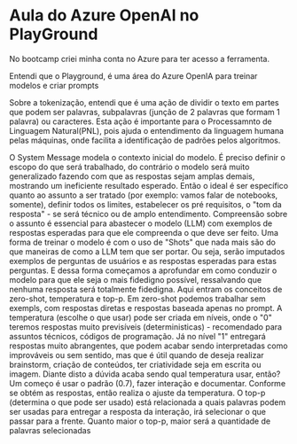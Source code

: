 # Aula do Azure OpenAI no PlayGround

No bootcamp criei minha conta no Azure para ter acesso a ferramenta.

Entendi que o Playground, é uma área do Azure OpenIA para treinar modelos e criar prompts

Sobre a tokenização, entendi que é uma ação de dividir o texto em partes que podem ser palavras, subpalavras (junção de 2 palavras que formam 1 palavra) ou caracteres. Esta ação é importante para o Processamnto de Linguagem Natural(PNL), pois ajuda o entendimento da linguagem humana pelas máquinas, onde facilita a identificação de padrões pelos algoritmos.

O System Message modela o contexto inicial do modelo. É preciso definir o escopo do que será trabalhado, do contrário o modelo será muito generalizado fazendo com que as respostas sejam amplas demais, mostrando um ineficiente resultado esperado. Então o ideal é ser específico quanto ao assunto a ser tratado (por exemplo: vamos falar de notebooks, somente), definir todos os limites, estabelecer os pré requisitos, o "tom da resposta" - se será técnico ou de amplo entendimento. Compreensão sobre o assunto é essencial para abastecer o modelo (LLM) com exemplos de respostas esperadas para que ele compreenda o que deve ser feito. Uma forma de treinar o modelo é com o uso de "Shots" que nada mais são do que maneiras de como a LLM tem que ser portar. Ou seja, serão imputados exemplos de perguntas de usuários e as respostas esperadas para estas perguntas.
E dessa forma começamos a aprofundar em como conduzir o modelo para que ele seja o mais fidedigno possível, ressalvando que nenhuma resposta será totalmente fidedigna.
Aqui entram os conceitos de zero-shot, temperatura e top-p.
Em zero-shot podemos trabalhar sem exempls, com respostas diretas e respostas baseada apenas no prompt.
A temperatura (escolhe o que usar) pode ser criada em níveis, onde o "0" teremos respostas muito previsíveis (deterministicas) - recomendado para assuntos técnicos, códigos de programação. Já no nível "1" entregará respostas muito abrangentes, que podem acabar sendo interpretadas como improváveis  ou sem sentido, mas que é útil quando de deseja realizar brainstorm, criação de conteúdos, ter criatividade seja em escrita ou imagem. Diante disto a dúvida acaba sendo qual temperatura usar, então? Um começo é usar o padrão (0.7), fazer interação e documentar. Conforme se obtém as respostas, então realiza o ajuste da temperatura.
O top-p (determina o que pode ser usado) está relacionada a quais palavras podem ser usadas para entregar a resposta da interação, irá selecionar o que passar para a frente. Quanto maior o top-p, maior será a quantidade de palavras selecionadas

